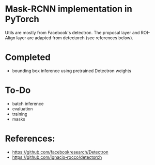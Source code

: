 # Mask-RCNN implementation in PyTorch

Utils are mostly from Facebook's detectron. The proposal layer and ROI-Align layer are adapted from detectorch (see references below).

# Completed
- bounding box inference using pretrained Detectron weights

# To-Do
- batch inference
- evaluation
- training
- masks

# References:
- https://github.com/facebookresearch/Detectron 
- https://github.com/ignacio-rocco/detectorch 

